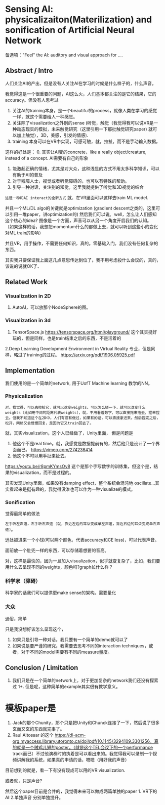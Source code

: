 # Sensing AI: physicalizaiton(Materilization) and sonification of Artificial Neural Network
备选项："Feel" the AI: auditory and visual approach for ....


## Abstract / Intro
人们关注AI的产出，但是没有人关注AI在学习的时候是什么样子的，什么声音。

我觉得这是一个很重要的问题，AI这么火，人们基本都关注的是它的结果，它的accuracy。但没有人思考过
1. 关注AI的training本身，是一个beautiful的process，就像人类在学习的感觉一样，就这个需要给人一种感觉。
2. 关注除了visualization之外别的sense (听觉，触觉（我觉得我可以说VR是一种动态现实的模拟，未来触觉研究（这里引用一下那批触觉研究paper) 就可以加上触觉），3D，美感，引发的情感).
3. training 本身可以在VR中实现，可感可触，就，拉扯，而不是手动输入数据。

这样的好处是：
0. 其实让AI变的concrete，like a really object/creature, instead of a concept. AI需要有自己的形象
1. 能激起正确的情绪，尤其是对大众，这种浅显的方式不用太多科学知识，可以有助于AI的普及
2. 对于残障人士，视觉或者听觉障碍的，也可以有特殊的帮助。
3. 引导一种对话，关注别的知觉，这里我就提供了听觉和3D视觉的结合

`这是一种和AI interact的全新方式` 就，在VR里面可以这样去train ML model.


并且一个ML/DL algo的关键就是optimization (gradient descent之类的，这里可以引用一堆paper，讲optimization的) 然后我们可以说，well，怎么让人们感知这个核心的idea? 图像是一个方面，声音可以从另一个角度开启我们的认知。
（如果这样的话，我想把momentum什么的都做上去，就可以听到这些小的变化对ML train的影响）

并且VR，用手操作，不需要任何知识，真的，零基础入门，我们没有任何复杂的东西。


其实我只要保证我上面这几点意思传达到位了，我不用考虑投什么会议的，真的，该说的说就OK了、
## Related Work

### Visualization in 2D
1. AutoAI，可以放那个NodeSphere的图。


### Visualization in 3d
1. TensorSpace.js
https://tensorspace.org/html/playground/
这个其实挺好玩的，但是同样，也是train结束之后的东西，不是活着的

2.Deep Learning Development Environment in
Virtual Reality
专业，但是同样，略过了training的过程。
https://arxiv.org/pdf/1906.05925.pdf

## Implementation
我们使用的是一个简单的network, 用于UofT Machine learning 教学的NN。

### Physicalization
`对，我觉得，可以去拉扯它，就可以改变weights，可以怎么搓一下，就可以改变什么weights（比如用中间的距离代表weights)，就，不用看着数字，可以直接拖来拖去，捏来捏去。但我不知道这个在2D中，人们有没有做过，如果有的话，可以直接拿进来。然后捏完之后，松开，网络又会慢慢回复，是因为它又train回去了。`



就，其实visualization，这个人已经做了，Unity里面，
但是问题是
1. 他这个不是real time，就，我感觉是数据提前有的，然后他只是设计了一个界面而已。
https://vimeo.com/274236414
2. 他这个不可以用手扯来扯去。

https://youtu.be/r8pmKYmsOv8
这个是那个手写数字的训练集，但这个是，结果的visualization，而不是过程的。


其实发现Unity里面，如果没有damping effect，整个系统会混沌地 oscillate...其实看起来是挺有趣的，我觉得没准也可以作为一种visualize的模式。

### Sonification



觉得最简单的做法

`左手听左声道，右手听右声道 (就，靠近左边的耳朵变成单左声道，靠近右边的耳朵变成单右声道)`。

远处抓进来一个小球(可以两个颜色，代表accuracy和CE loss)，可以代表声音。

面前放一个肚兜一样的东西，可以存储着想要的音高。

对，这样是最快的，因为一旦加入visualization，似乎就变复杂了，比如，我们要用什么去呈现不同的weights，颜色吗?graph长什么样？


### 科学家（障碍）
科学家的话我们可以提供更make sense的架构。需要量化

### 大众
通俗，简单

只是我没想好该怎么呈现这个，
1. 如果只是引导一种对话，我只要有一个简单的demo就可以了
2. 如果说是要严谨的研究，我需要去思考不同的interaction techniques，或者，对于不同的model需要有不同的measure量度。




## Conclusion / Limitation
1. 我们只是在一个简单的network上，对于更加复杂的network我们还没有探索过
1+. 但是呢，这种简单的example其实很有教学意义。


# 模板paper是
1. Jack的那个Chunity，那个只是把Unity和Chunck连接了一下，然后说了很多玄而又玄的东西就完事了。
2. Raul Altosaar 的这个 https://dl-acm-org.myaccess.library.utoronto.ca/doi/pdf/10.1145/3294109.3301256，真的就是一个贼鸡儿短的poster。（就是这个TEL会议下的一个performance track而已）不过他演奏时的执着是可以看出来的。我觉得我可以录制一个视频讲解我的系统，如果真的申请的话，嗯嗯（用好我的声音）

目前想到的就是，看一下有没有现成可以用的VR visualization.

或者就，只是声音?

然后这个paper目前是合并的，我觉得未来可以做成两篇单独的paper 1. VR下的AI  2.单独声音 分别单独提升。